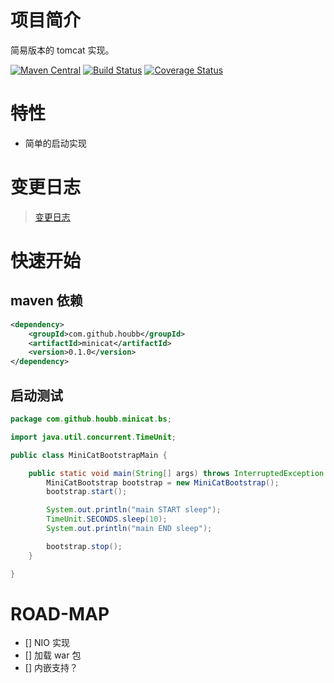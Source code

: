 # 项目简介

简易版本的 tomcat 实现。

[![Maven Central](https://maven-badges.herokuapp.com/maven-central/com.github.houbb/minicat/badge.svg)](http://mvnrepository.com/artifact/com.github.houbb/minicat)
[![Build Status](https://www.travis-ci.org/houbb/minicat.svg?branch=master)](https://www.travis-ci.org/houbb/minicat?branch=master)
[![Coverage Status](https://coveralls.io/repos/github/houbb/minicat/badge.svg?branch=master)](https://coveralls.io/github/houbb/minicat?branch=master)

# 特性

- 简单的启动实现

# 变更日志

> [变更日志](CHANGE_LOG.md)

# 快速开始

## maven 依赖

```xml
<dependency>
    <groupId>com.github.houbb</groupId>
    <artifactId>minicat</artifactId>
    <version>0.1.0</version>
</dependency>
```

## 启动测试

```java
package com.github.houbb.minicat.bs;

import java.util.concurrent.TimeUnit;

public class MiniCatBootstrapMain {

    public static void main(String[] args) throws InterruptedException {
        MiniCatBootstrap bootstrap = new MiniCatBootstrap();
        bootstrap.start();

        System.out.println("main START sleep");
        TimeUnit.SECONDS.sleep(10);
        System.out.println("main END sleep");

        bootstrap.stop();
    }

}
```

# ROAD-MAP

- [] NIO 实现
- [] 加载 war 包
- [] 内嵌支持？